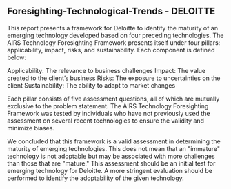 ## Foresighting-Technological-Trends - DELOITTE

This report presents a framework for Deloitte to identify the maturity of an emerging technology developed based on four preceding technologies. The AIRS Technology Foresighting Framework presents itself under four pillars: applicability, impact, risks, and sustainability. Each component is defined below:

Applicability: The relevance to business challenges
Impact: The value created to the client’s business
Risks: The exposure to uncertainties on the client 
Sustainability: The ability to adapt to market changes

Each pillar consists of five assessment questions, all of which are mutually exclusive to the problem statement. The AIRS Technology Foresighting Framework was tested by individuals who have not previously used the assessment on several recent technologies to ensure the validity and minimize biases.

We concluded that this framework is a valid assessment in determining the maturity of emerging technologies. This does not mean that an "immature" technology is not adoptable but may be associated with more challenges than those that are "mature." This assessment should be an initial test for emerging technology for Deloitte. A more stringent evaluation should be performed to identify the adoptability of the given technology.
